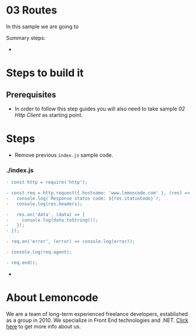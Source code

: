 # 03 Routes

In this sample we are going to

Summary steps:

-

# Steps to build it

## Prerequisites

- In order to follow this step guides you will also need to take sample _02 Http Client_ as starting point.

# Steps

- Remove previous `index.js` sample code.

### ./index.js

```diff
- const http = require('http');

- const req = http.request({ hostname: 'www.lemoncode.com' }, (res) => {
-   console.log(`Response status code: ${res.statusCode}`);
-   console.log(res.headers);

-   res.on('data', (data) => {
-     console.log(data.toString());
-   });
- });

- req.on('error', (error) => console.log(error));

- console.log(req.agent);

- req.end();

```

-

# About Lemoncode

We are a team of long-term experienced freelance developers, established as a group in 2010.
We specialize in Front End technologies and .NET. [Click here](http://lemoncode.net/services/en/#en-home) to get more info about us.
